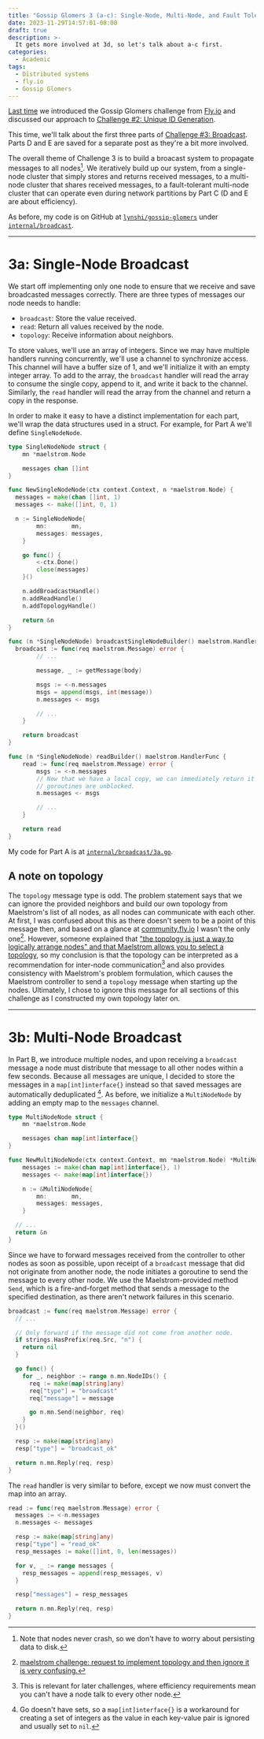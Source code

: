 ```yaml
---
title: "Gossip Glomers 3 (a-c): Single-Node, Multi-Node, and Fault Tolerant Broadcast"
date: 2023-11-29T14:57:01-08:00
draft: true
description: >-
  It gets more involved at 3d, so let's talk about a-c first.
categories:
  - Academic
tags:
  - Distributed systems
  - fly.io
  - Gossip Glomers
---
```


[Last time](https://lynshi.github.io/posts/gossip-glomers-intro-and-unique-id-generation/) we introduced the Gossip Glomers challenge from [Fly.io](https://fly.io/) and discussed our approach to [Challenge #2: Unique ID Generation](https://fly.io/dist-sys/2/).

This time, we'll talk about the first three parts of [Challenge #3: Broadcast](https://fly.io/dist-sys/3a/). Parts D and E are saved for a separate post as they're a bit more involved.

The overall theme of Challenge 3 is to build a broacast system to propagate messages to all nodes[^0]. We iteratively build up our system, from a single-node cluster that simply stores and returns received messages, to a multi-node cluster that shares received messages, to a fault-tolerant multi-node cluster that can operate even during network partitions by Part C (D and E are about efficiency).

As before, my code is on GitHub at [`lynshi/gossip-glomers`](https://github.com/lynshi/gossip-glomers) under [`internal/broadcast`](https://github.com/lynshi/gossip-glomers/tree/main/internal/broadcast).

---
# 3a: Single-Node Broadcast
We start off implementing only one node to ensure that we receive and save broadcasted messages correctly. There are three types of messages our node needs to handle:
* `broadcast`: Store the value received.
* `read`: Return all values received by the node.
* `topology`: Receive information about neighbors.

To store values, we'll use an array of integers. Since we may have multiple handlers running concurrently, we'll use a channel to synchronize access. This channel will have a buffer size of 1, and we'll initialize it with an empty integer array. To add to the array, the `broadcast` handler will read the array to consume the single copy, append to it, and write it back to the channel. Similarly, the `read` handler will read the array from the channel and return a copy in the response.

In order to make it easy to have a distinct implementation for each part, we'll wrap the data structures used in a struct. For example, for Part A we'll define `SingleNodeNode`.

```go
type SingleNodeNode struct {
	mn *maelstrom.Node

	messages chan []int
}

func NewSingleNodeNode(ctx context.Context, n *maelstrom.Node) {
  messages = make(chan []int, 1)
  messages <- make([]int, 0, 1)

  n := SingleNodeNode{
		mn:       mn,
		messages: messages,
	}

	go func() {
		<-ctx.Done()
		close(messages)
	}()

	n.addBroadcastHandle()
	n.addReadHandle()
	n.addTopologyHandle()

	return &n
}
```

```go
func (n *SingleNodeNode) broadcastSingleNodeBuilder() maelstrom.HandlerFunc {
  broadcast := func(req maelstrom.Message) error {
		// ...

		message, _ := getMessage(body)

		msgs := <-n.messages
		msgs = append(msgs, int(message))
		n.messages <- msgs

		// ...
	}

	return broadcast
}
```

```go
func (n *SingleNodeNode) readBuilder() maelstrom.HandlerFunc {
	read := func(req maelstrom.Message) error {
		msgs := <-n.messages
		// Now that we have a local copy, we can immediately return it to the channel so that other
		// goroutines are unblocked.
		n.messages <- msgs

		// ...
	}

	return read
}
```

My code for Part A is at [`internal/broadcast/3a.go`](https://github.com/lynshi/gossip-glomers/blob/main/internal/broadcast/3a.go).

## A note on topology
The `topology` message type is odd. The problem statement says that we can ignore the provided neighbors and build our own topology from Maelstrom's list of all nodes, as all nodes can communicate with each other. At first, I was confused about this as there doesn't seem to be a point of this message then, and based on a glance at [community.fly.io](https://community.fly.io/tag/dist-sys-challenge) I wasn't the only one[^1]. However, someone explained that ["the topology is just a way to logically arrange nodes" and that Maelstrom allows you to select a topology](https://community.fly.io/t/using-a-own-topology/11057/6), so my conclusion is that the topology can be interpreted as a recommendation for inter-node communication[^2] and also provides consistency with Maelstrom's problem formulation, which causes the Maelstrom controller to send a `topology` message when starting up the nodes. Ultimately, I chose to ignore this message for all sections of this challenge as I constructed my own topology later on.

---

# 3b: Multi-Node Broadcast
In Part B, we introduce multiple nodes, and upon receiving a `broadcast` message a node must distribute that message to all other nodes within a few seconds. Because all messages are unique, I decided to store the messages in a `map[int]interface{}` instead so that saved messages are automatically deduplicated [^3]. As before, we initialize a `MultiNodeNode` by adding an empty map to the `messages` channel.

```go
type MultiNodeNode struct {
	mn *maelstrom.Node

	messages chan map[int]interface{}
}

func NewMultiNodeNode(ctx context.Context, mn *maelstrom.Node) *MultiNodeNode {
	messages := make(chan map[int]interface{}, 1)
	messages <- make(map[int]interface{})

	n := &MultiNodeNode{
		mn:       mn,
		messages: messages,
	}

  // ...
  return &n
}
```

Since we have to forward messages received from the controller to other nodes as soon as possible, upon receipt of a `broadcast` message that did not originate from another node, the node initiates a goroutine to send the message to every other node. We use the Maelstrom-provided method `Send`, which is a fire-and-forget method that sends a message to the specified destination, as there aren't network failures in this scenario.

```go
broadcast := func(req maelstrom.Message) error {
  // ...

  // Only forward if the message did not come from another node.
  if strings.HasPrefix(req.Src, "n") {
    return nil
  }

  go func() {
    for _, neighbor := range n.mn.NodeIDs() {
      req := make(map[string]any)
      req["type"] = "broadcast"
      req["message"] = message

      go n.mn.Send(neighbor, req)
    }
  }()

  resp := make(map[string]any)
  resp["type"] = "broadcast_ok"

  return n.mn.Reply(req, resp)
}
```

The `read` handler is very similar to before, except we now must convert the map into an array.
```go
read := func(req maelstrom.Message) error {
  messages := <-n.messages
  n.messages <- messages

  resp := make(map[string]any)
  resp["type"] = "read_ok"
  resp_messages := make([]int, 0, len(messages))

  for v, _ := range messages {
    resp_messages = append(resp_messages, v)
  }

  resp["messages"] = resp_messages

  return n.mn.Reply(req, resp)
}
```

<!--- Footnotes -->
[^0]: Note that nodes never crash, so we don't have to worry about persisting data to disk.
[^1]: [maelstrom challenge: request to implement topology and then ignore it is very confusing.](https://community.fly.io/t/maelstrom-challenge-request-to-implement-topology-and-then-ignore-it-is-very-confusing/11337)
[^2]: This is relevant for later challenges, where efficiency requirements mean you can't have a node talk to every other node.
[^3]: Go doesn't have sets, so a `map[int]interface{}` is a workaround for creating a set of integers as the value in each key-value pair is ignored and usually set to `nil`.
